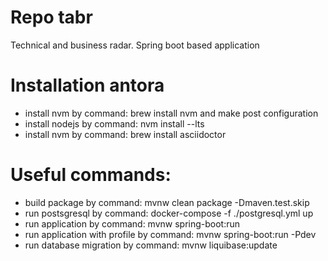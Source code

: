 # Repo tabr
Technical and business radar. Spring boot based application

# Installation antora
* install nvm by command: brew install nvm and make post configuration
* install nodejs by command: nvm install --lts
* install nvm by command: brew install asciidoctor

# Useful commands:
* build package by command: mvnw clean package -Dmaven.test.skip
* run postsgresql by command: docker-compose -f ./postgresql.yml up
* run application by command: mvnw spring-boot:run
* run application with profile by command:  mvnw spring-boot:run -Pdev
* run database migration by command: mvnw liquibase:update
